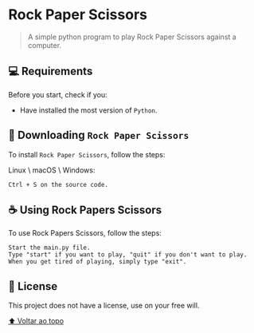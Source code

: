 # Rock Paper Scissors

> A simple python program to play Rock Paper Scissors against a computer.

## 💻 Requirements

Before you start, check if you:
* Have installed the most version of `Python`.

## 🚀 Downloading `Rock Paper Scissors`

To install `Rock Paper Scissors`, follow the steps:

Linux \ macOS \ Windows:
```
Ctrl + S on the source code.
```

## ☕ Using Rock Papers Scissors

To use Rock Papers Scissors, follow the steps:

```
Start the main.py file.
Type "start" if you want to play, "quit" if you don't want to play.
When you get tired of playing, simply type "exit".
```

## 📝 License

This project does not have a license, use on your free will.

[⬆ Voltar ao topo](#Rock-Paper-Scissors)<br>
